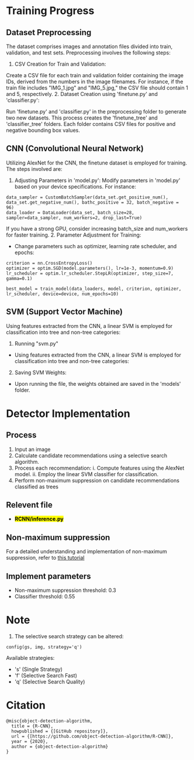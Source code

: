 # Training Progress
## Dataset Preprocessing 
The dataset comprises images and annotation files divided into train, validation, and test sets. Preprocessing involves the following steps:
1. CSV Creation for Train and Validation:

Create a CSV file for each train and validation folder containing the image IDs, derived from the numbers in the image filenames. For instance, if the train file includes "IMG_1.jpg" and "IMG_5.jpg," the CSV file should contain 1 and 5, respectively.
2. Dataset Creation using 'finetune.py' and 'classifier.py':

Run 'finetune.py' and 'classifier.py' in the preprocessing folder to generate two new datasets. This process creates the 'finetune_tree' and 'classifier_tree' folders. Each folder contains CSV files for positive and negative bounding box values.

## CNN (Convolutional Neural Network)
Utilizing AlexNet for the CNN, the finetune dataset is employed for training. The steps involved are:
1. Adjusting Parameters in 'model.py':
Modify parameters in 'model.py' based on your device specifications. For instance:
```
data_sampler = CustomBatchSampler(data_set.get_positive_num(), data_set.get_negative_num(), bathc_positive = 32, batch_negative =  96)
data_loader = DataLoader(data_set, batch_size=28, sampler=data_sampler, num_workers=2, drop_last=True)
```
If you have a strong GPU, consider increasing batch_size and num_workers for faster training.
2. Parameter Adjustment for Training:
- Change parameters such as optimizer, learning rate scheduler, and epochs:
```
criterion = nn.CrossEntropyLoss()
optimizer = optim.SGD(model.parameters(), lr=1e-3, momentum=0.9)
lr_scheduler = optim.lr_scheduler.StepLR(optimizer, step_size=7, gamma=0.1)

best_model = train_model(data_loaders, model, criterion, optimizer, lr_scheduler, device=device, num_epochs=10)
```
## SVM (Support Vector Machine)
Using features extracted from the CNN, a linear SVM is employed for classification into tree and non-tree categories:
1. Running "svm.py"
- Using features extracted from the CNN, a linear SVM is employed for classification into tree and non-tree categories:
2. Saving SVM Weights:
- Upon running the file, the weights obtained are saved in the 'models' folder. 

# Detector Implementation 
## Process 
1. Input an image
2. Calculate candidate recommendations using a selective search algorithm.
3. Process each recommendation:
    i. Compute features using the AlexNet model.
    ii. Employ the linear SVM classifier for classification.
4. Perform non-maximum suppression on candidate recommendations classified as trees

## Relevent  file 
- <mark>**RCNN/inference.py**</mark>

## Non-maximum suppression
For a detailed understanding and implementation of non-maximum suppression, refer to [this tutorial](https://learnopencv.com/non-maximum-suppression-theory-and-implementation-in-pytorch/)

## Implement parameters
- Non-maximum suppression threshold: 0.3
- Classifier threshold: 0.55

# Note
1. The selective search strategy can be altered:
```
config(gs, img, strategy='q')
```
Available strategies:
- 's' (Single Strategy)
- 'f' (Selective Search Fast)
- 'q' (Selective Search Quality)

# Citation
```
@misc{object-detection-algorithm,
  title = {R-CNN},
  howpublished = {[GitHub repository]},
  url = {[https://github.com/object-detection-algorithm/R-CNN]},
  year = {2020},
  author = {object-detection-algorithm}
}
```


